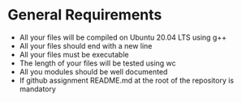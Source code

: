 <h1>General Requirements </h1>

<ul>
    <li>All your files will be compiled on Ubuntu 20.04 LTS using g++ </li>
    <li>All your files should end with a new line </li>
    <li>All your files must be executable </li>
    <li>The length of your files will be tested using wc </li>
    <li>All you modules should be well documented </li>
    <li>If github assignment README.md at the root of the repository is mandatory </li>
</ul>